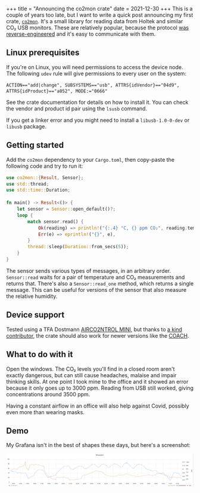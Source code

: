 +++
title = "Announcing the co2mon crate"
date = 2021-12-30
+++
This is a couple of years too late, but I want to write a quick post announcing my first crate, [`co2mon`](https://crates.io/crates/co2mon). It's a small library for reading data from Holtek and similar CO₂ USB monitors.
These are relatively popular, because the protocol [was reverse-engineered](https://hackaday.io/project/5301-reverse-engineering-a-low-cost-usb-co-monitor) and it's easy to communicate with them.

## Linux prerequisites

If you're on Linux, you will need permissions to access the device node.
The following `udev` rule will give permissions to every user on the system:

```udev
ACTION=="add|change", SUBSYSTEMS=="usb", ATTRS{idVendor}=="04d9", ATTRS{idProduct}=="a052", MODE:="0666"
```

See the crate documentation for details on how to install it.
You can check the vendor and product id pair using the `lsusb` command.

If you get a linker error and you might need to install a `libusb-1.0-0-dev` or `libusb` package.

## Getting started

Add the `co2mon` dependency to your `Cargo.toml`, then copy-paste the following code and try to run it:

```rust
use co2mon::{Result, Sensor};
use std::thread;
use std::time::Duration;

fn main() -> Result<()> {
    let sensor = Sensor::open_default()?;
    loop {
        match sensor.read() {
            Ok(reading) => println!("{:.4} °C, {} ppm CO₂", reading.temperature(), reading.co2()),
            Err(e) => eprintln!("{}", e),
        }
        thread::sleep(Duration::from_secs(5));
    }
}
```

The sensor sends various types of messages, in an arbitrary order.
`Sensor::read` waits for a pair of temperature and CO₂ measurements and returns that.
There's also a `Sensor::read_one` method, which returns a single message.
This can be useful for versions of the sensor that also measure the relative humidity.

## Device support

Tested using a TFA Dostmann [AIRCO2NTROL MINI](https://www.tfa-dostmann.de/en/product/co2-monitor-airco2ntrol-mini-31-5006/), but thanks to [a kind contributor](https://github.com/lnicola/co2mon/pull/6), the crate should also work for newer versions like the [COACH](https://www.tfa-dostmann.de/en/product/co2-monitor-airco2ntrol-coach-31-5009/).

## What to do with it

Open the windows.
The CO₂ levels you'll find in a closed room aren't exactly dangerous, but can still cause headaches, malaise and impair thinking skills.
At one point I took mine to the office and it showed an error because it only goes up to 3000 ppm.
Reading from USB still worked, giving concentrations around 3500 ppm.

Having a constant airflow in an office will also help against Covid, possibly even more than wearing masks.

## Demo

My Grafana isn't in the best of shapes these days, but here's a screenshot:

<a href="/assets/co2.webp" target="_blank"><img src="/assets/co2.webp"></a>
